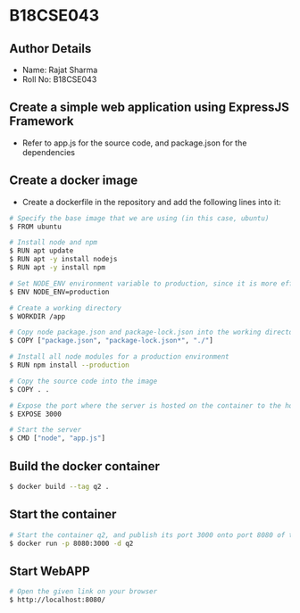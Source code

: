 # B18CSE043

## Author Details
- Name: Rajat Sharma
- Roll No: B18CSE043

## Create a simple web application using ExpressJS Framework
- Refer to app.js for the source code, and package.json for the dependencies

## Create a docker image
- Create a dockerfile in the repository and add the following lines into it: 
```sh
# Specify the base image that we are using (in this case, ubuntu)
$ FROM ubuntu

# Install node and npm
$ RUN apt update
$ RUN apt -y install nodejs
$ RUN apt -y install npm

# Set NODE_ENV environment variable to production, since it is more efficient that development environment
$ ENV NODE_ENV=production

# Create a working directory
$ WORKDIR /app

# Copy node package.json and package-lock.json into the working directory
$ COPY ["package.json", "package-lock.json*", "./"]

# Install all node modules for a production environment
$ RUN npm install --production

# Copy the source code into the image
$ COPY . .

# Expose the port where the server is hosted on the container to the host
$ EXPOSE 3000

# Start the server
$ CMD ["node", "app.js"]
```

## Build the docker container
```sh
$ docker build --tag q2 .
```

## Start the container
```sh
# Start the container q2, and publish its port 3000 onto port 8080 of the host
$ docker run -p 8080:3000 -d q2
```

## Start WebAPP
```sh
# Open the given link on your browser
$ http://localhost:8080/
```